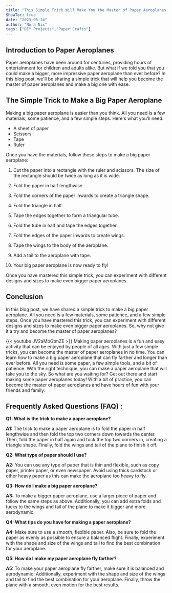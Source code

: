 ```yaml
---
title: "This Simple Trick Will Make You the Master of Paper Aeroplanes - Learn How to Make a Big One Now!"
ShowToc: true 
date: "2023-06-24"
author: "Nora Nix" 
tags: ["DIY Projects","Paper Crafts"]
---
```

## Introduction to Paper Aeroplanes

Paper aeroplanes have been around for centuries, providing hours of entertainment for children and adults alike. But what if we told you that you could make a bigger, more impressive paper aeroplane than ever before? In this blog post, we'll be sharing a simple trick that will help you become the master of paper aeroplanes and make a big one with ease. 

## The Simple Trick to Make a Big Paper Aeroplane 

Making a big paper aeroplane is easier than you think. All you need is a few materials, some patience, and a few simple steps. Here's what you'll need: 

- A sheet of paper 
- Scissors 
- Tape 
- Ruler 

Once you have the materials, follow these steps to make a big paper aeroplane: 

1. Cut the paper into a rectangle with the ruler and scissors. The size of the rectangle should be twice as long as it is wide. 

2. Fold the paper in half lengthwise. 

3. Fold the corners of the paper inwards to create a triangle shape. 

4. Fold the triangle in half. 

5. Tape the edges together to form a triangular tube. 

6. Fold the tube in half and tape the edges together. 

7. Fold the edges of the paper inwards to create wings. 

8. Tape the wings to the body of the aeroplane. 

9. Add a tail to the aeroplane with tape. 

10. Your big paper aeroplane is now ready to fly! 

Once you have mastered this simple trick, you can experiment with different designs and sizes to make even bigger paper aeroplanes. 

## Conclusion 

In this blog post, we have shared a simple trick to make a big paper aeroplane. All you need is a few materials, some patience, and a few simple steps. Once you have mastered this trick, you can experiment with different designs and sizes to make even bigger paper aeroplanes. So, why not give it a try and become the master of paper aeroplanes?

{{< youtube JV2aMbGtmZE >}} 
Making paper aeroplanes is a fun and easy activity that can be enjoyed by people of all ages. With just a few simple tricks, you can become the master of paper aeroplanes in no time. You can learn how to make a big paper aeroplane that can fly farther and longer than ever before. All you need is some paper, a few simple tools, and a bit of patience. With the right technique, you can make a paper aeroplane that will take you to the sky. So what are you waiting for? Get out there and start making some paper aeroplanes today! With a bit of practice, you can become the master of paper aeroplanes and have hours of fun with your friends and family.

## Frequently Asked Questions (FAQ) :
**Q1: What is the trick to make a paper aeroplane?**

**A1:** The trick to make a paper aeroplane is to fold the paper in half lengthwise and then fold the top two corners down towards the center. Then, fold the paper in half again and tuck the top two corners in, creating a triangle shape. Finally, fold the wings and tail of the plane to finish it off.

**Q2: What type of paper should I use?**

**A2:** You can use any type of paper that is thin and flexible, such as copy paper, printer paper, or even newspaper. Avoid using thick cardstock or other heavy paper as this can make the aeroplane too heavy to fly.

**Q3: How do I make a big paper aeroplane?**

**A3:** To make a bigger paper aeroplane, use a larger piece of paper and follow the same steps as above. Additionally, you can add extra folds and tucks to the wings and tail of the plane to make it bigger and more aerodynamic.

**Q4: What tips do you have for making a paper aeroplane?**

**A4:** Make sure to use a smooth, flexible paper. Also, be sure to fold the paper as evenly as possible to ensure a balanced flight. Finally, experiment with the shape and size of the wings and tail to find the best combination for your aeroplane.

**Q5: How do I make my paper aeroplane fly farther?**

**A5:** To make your paper aeroplane fly farther, make sure it is balanced and aerodynamic. Additionally, experiment with the shape and size of the wings and tail to find the best combination for your aeroplane. Finally, throw the plane with a smooth, even motion for the best results.





